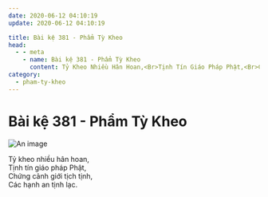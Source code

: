 ```yaml
---
date: 2020-06-12 04:10:19
update: 2020-06-12 04:10:19

title: Bài kệ 381 - Phẩm Tỳ Kheo
head:
  - - meta
    - name: Bài kệ 381 - Phẩm Tỳ Kheo
      content: Tỷ Kheo Nhiều Hân Hoan,<Br>Tịnh Tín Giáo Pháp Phật,<Br>Chứng Cảnh Giới Tịch Tịnh,<Br>Các Hạnh An Tịnh Lạc.<Br>
category:
  - pham-ty-kheo
---
```


# Bài kệ 381 - Phẩm Tỳ Kheo

![An image](/img/pham-ty-kheo/pham-ty-kheo-381.jpg)

Tỷ kheo nhiều hân hoan,<br>Tịnh tín giáo pháp Phật,<br>Chứng cảnh giới tịch tịnh,<br>Các hạnh an tịnh lạc.<br>
